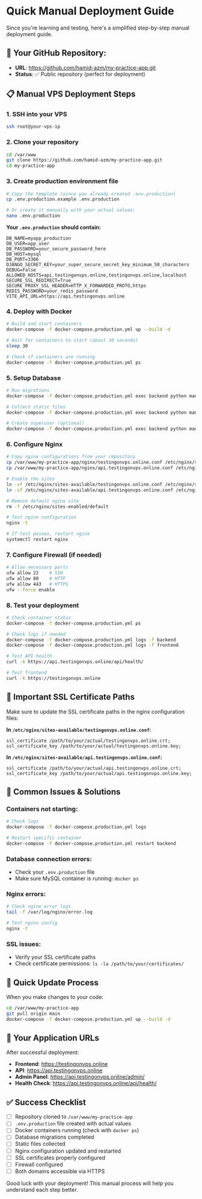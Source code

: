 # Quick Manual Deployment Guide

Since you're learning and testing, here's a simplified step-by-step manual deployment guide.

## 🎯 **Your GitHub Repository:**
- **URL**: https://github.com/hamid-azm/my-practice-app.git
- **Status**: ✅ Public repository (perfect for deployment)

## 📋 **Manual VPS Deployment Steps**

### 1. **SSH into your VPS**
```bash
ssh root@your-vps-ip
```

### 2. **Clone your repository**
```bash
cd /var/www
git clone https://github.com/hamid-azm/my-practice-app.git
cd my-practice-app
```

### 3. **Create production environment file**
```bash
# Copy the template (since you already created .env.production)
cp .env.production.example .env.production

# Or create it manually with your actual values:
nano .env.production
```

**Your `.env.production` should contain:**
```env
DB_NAME=myapp_production
DB_USER=app_user
DB_PASSWORD=your_secure_password_here
DB_HOST=mysql
DB_PORT=3306
DJANGO_SECRET_KEY=your_super_secure_secret_key_minimum_50_characters
DEBUG=False
ALLOWED_HOSTS=api.testingonvps.online,testingonvps.online,localhost
SECURE_SSL_REDIRECT=True
SECURE_PROXY_SSL_HEADER=HTTP_X_FORWARDED_PROTO,https
REDIS_PASSWORD=your_redis_password
VITE_API_URL=https://api.testingonvps.online
```

### 4. **Deploy with Docker**
```bash
# Build and start containers
docker-compose -f docker-compose.production.yml up --build -d

# Wait for containers to start (about 30 seconds)
sleep 30

# Check if containers are running
docker-compose -f docker-compose.production.yml ps
```

### 5. **Setup Database**
```bash
# Run migrations
docker-compose -f docker-compose.production.yml exec backend python manage.py migrate

# Collect static files
docker-compose -f docker-compose.production.yml exec backend python manage.py collectstatic --noinput

# Create superuser (optional)
docker-compose -f docker-compose.production.yml exec backend python manage.py createsuperuser
```

### 6. **Configure Nginx**
```bash
# Copy nginx configurations from your repository
cp /var/www/my-practice-app/nginx/testingonvps.online.conf /etc/nginx/sites-available/
cp /var/www/my-practice-app/nginx/api.testingonvps.online.conf /etc/nginx/sites-available/

# Enable the sites
ln -sf /etc/nginx/sites-available/testingonvps.online.conf /etc/nginx/sites-enabled/
ln -sf /etc/nginx/sites-available/api.testingonvps.online.conf /etc/nginx/sites-enabled/

# Remove default nginx site
rm -f /etc/nginx/sites-enabled/default

# Test nginx configuration
nginx -t

# If test passes, restart nginx
systemctl restart nginx
```

### 7. **Configure Firewall (if needed)**
```bash
# Allow necessary ports
ufw allow 22    # SSH
ufw allow 80    # HTTP
ufw allow 443   # HTTPS
ufw --force enable
```

### 8. **Test your deployment**
```bash
# Check container status
docker-compose -f docker-compose.production.yml ps

# Check logs if needed
docker-compose -f docker-compose.production.yml logs -f backend
docker-compose -f docker-compose.production.yml logs -f frontend

# Test API health
curl -k https://api.testingonvps.online/api/health/

# Test frontend
curl -k https://testingonvps.online
```

## 🔧 **Important SSL Certificate Paths**

Make sure to update the SSL certificate paths in the nginx configuration files:

**In `/etc/nginx/sites-available/testingonvps.online.conf`:**
```nginx
ssl_certificate /path/to/your/actual/testingonvps.online.crt;
ssl_certificate_key /path/to/your/actual/testingonvps.online.key;
```

**In `/etc/nginx/sites-available/api.testingonvps.online.conf`:**
```nginx
ssl_certificate /path/to/your/actual/api.testingonvps.online.crt;
ssl_certificate_key /path/to/your/actual/api.testingonvps.online.key;
```

## 🚨 **Common Issues & Solutions**

### **Containers not starting:**
```bash
# Check logs
docker-compose -f docker-compose.production.yml logs

# Restart specific container
docker-compose -f docker-compose.production.yml restart backend
```

### **Database connection errors:**
- Check your `.env.production` file
- Make sure MySQL container is running: `docker ps`

### **Nginx errors:**
```bash
# Check nginx error logs
tail -f /var/log/nginx/error.log

# Test nginx config
nginx -t
```

### **SSL issues:**
- Verify your SSL certificate paths
- Check certificate permissions: `ls -la /path/to/your/certificates/`

## 🔄 **Quick Update Process**

When you make changes to your code:

```bash
cd /var/www/my-practice-app
git pull origin main
docker-compose -f docker-compose.production.yml up --build -d
```

## 📍 **Your Application URLs**

After successful deployment:
- **Frontend**: https://testingonvps.online
- **API**: https://api.testingonvps.online
- **Admin Panel**: https://api.testingonvps.online/admin/
- **Health Check**: https://api.testingonvps.online/api/health/

## ✅ **Success Checklist**

- [ ] Repository cloned to `/var/www/my-practice-app`
- [ ] `.env.production` file created with actual values
- [ ] Docker containers running (check with `docker ps`)
- [ ] Database migrations completed
- [ ] Static files collected
- [ ] Nginx configuration updated and restarted
- [ ] SSL certificates properly configured
- [ ] Firewall configured
- [ ] Both domains accessible via HTTPS

Good luck with your deployment! This manual process will help you understand each step better.
